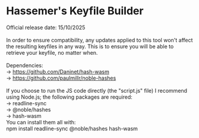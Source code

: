# Hassemer's Keyfile Builder

Official release date: 15/10/2025
<br>
<br>
In order to ensure compatibility, any updates applied to this tool won't affect the resulting keyfiles in any way. This is to ensure you will be able to retrieve your keyfile, no matter when.
<br>
<br>
Dependencies:<br>
→ https://github.com/Daninet/hash-wasm<br>
→ https://github.com/paulmillr/noble-hashes<br>
<br>
If you choose to run the JS code directly (the "script.js" file) I recommend using Node.js; the following packages are required:<br>
→ readline-sync<br>
→ @noble/hashes<br>
→ hash-wasm<br>
You can install them all with:<br>
npm install readline-sync @noble/hashes hash-wasm<br>
